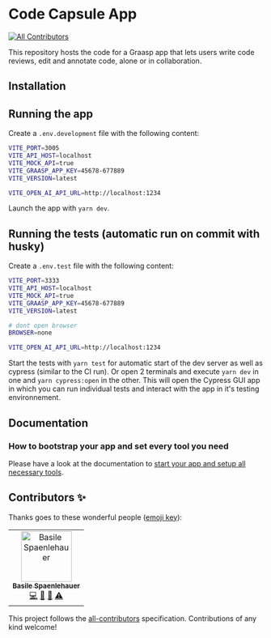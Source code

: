 # Code Capsule App

<!-- ALL-CONTRIBUTORS-BADGE:START - Do not remove or modify this section -->

[![All Contributors](https://img.shields.io/badge/all_contributors-1-orange.svg?style=flat-square)](#contributors-)

<!-- ALL-CONTRIBUTORS-BADGE:END -->

This repository hosts the code for a Graasp app that lets users write code reviews, edit and annotate code, alone or in collaboration.

## Installation

## Running the app

Create a `.env.development` file with the following content:

```bash
VITE_PORT=3005
VITE_API_HOST=localhost
VITE_MOCK_API=true
VITE_GRAASP_APP_KEY=45678-677889
VITE_VERSION=latest

VITE_OPEN_AI_API_URL=http://localhost:1234
```

Launch the app with `yarn dev`.

## Running the tests (automatic run on commit with husky)

Create a `.env.test` file with the following content:

```bash
VITE_PORT=3333
VITE_API_HOST=localhost
VITE_MOCK_API=true
VITE_GRAASP_APP_KEY=45678-677889
VITE_VERSION=latest

# dont open browser
BROWSER=none

VITE_OPEN_AI_API_URL=http://localhost:1234
```

Start the tests with `yarn test` for automatic start of the dev server as well as cypress (similar to the CI run).
Or open 2 terminals and execute `yarn dev` in one and `yarn cypress:open` in the other.
This will open the Cypress GUI app in which you can run individual tests and interact with the app in it's testing environnement.

## Documentation

### How to bootstrap your app and set every tool you need

Please have a look at the documentation to [start your app and setup all necessary tools](docs/SETUP.md).

## Contributors ✨

Thanks goes to these wonderful people ([emoji key](https://allcontributors.org/docs/en/emoji-key)):

<!-- ALL-CONTRIBUTORS-LIST:START - Do not remove or modify this section -->
<!-- prettier-ignore-start -->
<!-- markdownlint-disable -->
<table>
  <tbody>
    <tr>
      <td align="center"><a href="https://github.com/spaenleh"><img src="https://avatars.githubusercontent.com/u/39373170?v=4?s=100" width="100px;" alt="Basile Spaenlehauer"/><br /><sub><b>Basile Spaenlehauer</b></sub></a><br /><a href="https://github.com/graasp/graasp-app-code-capsule/commits?author=spaenleh" title="Code">💻</a> <a href="#ideas-spaenleh" title="Ideas, Planning, & Feedback">🤔</a> <a href="#research-spaenleh" title="Research">🔬</a> <a href="https://github.com/graasp/graasp-app-code-capsule/commits?author=spaenleh" title="Tests">⚠️</a></td>
    </tr>
  </tbody>
</table>

<!-- markdownlint-restore -->
<!-- prettier-ignore-end -->

<!-- ALL-CONTRIBUTORS-LIST:END -->

This project follows the [all-contributors](https://github.com/all-contributors/all-contributors) specification. Contributions of any kind welcome!
